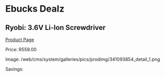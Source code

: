
# Ebucks Dealz
## Ryobi: 3.6V Li-Ion Screwdriver
[Product Page](https://www.ebucks.com/web/shop/productSelected.do?prodId=341093854&catId=370101825)

Price: R559.00

Image: /web/cms/system/galleries/pics/prodimg/341093854_detail_1.png

Savings: 


	